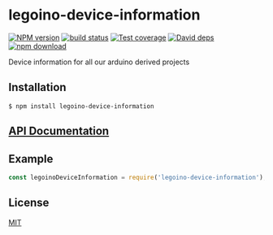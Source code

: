 # legoino-device-information

  [![NPM version][npm-image]][npm-url]
  [![build status][travis-image]][travis-url]
  [![Test coverage][codecov-image]][codecov-url]
  [![David deps][david-image]][david-url]
  [![npm download][download-image]][download-url]
  
Device information for all our arduino derived projects

## Installation

`$ npm install legoino-device-information`

## [API Documentation](https://cheminfo-js.github.io/legoino-device-information/)

## Example

```js
const legoinoDeviceInformation = require('legoino-device-information');
```


## License

[MIT](./LICENSE)

[npm-image]: https://img.shields.io/npm/v/legoino-device-information.svg?style=flat-square
[npm-url]: https://www.npmjs.com/package/legoino-device-information
[travis-image]: https://img.shields.io/travis/cheminfo-js/legoino-device-information/master.svg?style=flat-square
[travis-url]: https://travis-ci.org/cheminfo-js/legoino-device-information
[codecov-image]: https://img.shields.io/codecov/c/github/cheminfo-js/legoino-device-information.svg?style=flat-square
[codecov-url]: https://codecov.io/gh/cheminfo-js/legoino-device-information
[david-image]: https://img.shields.io/david/cheminfo-js/legoino-device-information.svg?style=flat-square
[david-url]: https://david-dm.org/cheminfo-js/legoino-device-information
[download-image]: https://img.shields.io/npm/dm/legoino-device-information.svg?style=flat-square
[download-url]: https://www.npmjs.com/package/legoino-device-information
